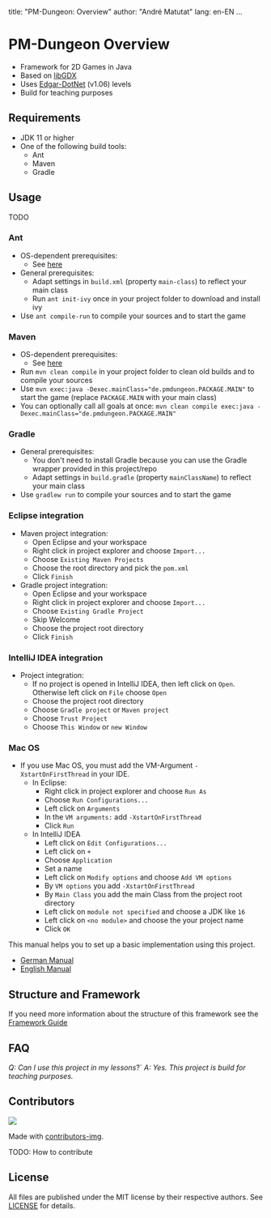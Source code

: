 title: "PM-Dungeon: Overview"
author: "André Matutat"
lang: en-EN
...

# PM-Dungeon Overview

- Framework for 2D Games in Java
- Based on [libGDX](https://libgdx.com/)
- Uses [Edgar-DotNet](https://github.com/OndrejNepozitek/Edgar-DotNet) (v1.06) levels
- Build for teaching purposes



## Requirements

- JDK 11 or higher
- One of the following build tools:
  - Ant
  - Maven
  - Gradle

## Usage

TODO

### Ant
- OS-dependent prerequisites:
  - See [here](https://ant.apache.org/manual/install.html)
- General prerequisites:
  - Adapt settings in `build.xml` (property `main-class`) to reflect your main class
  - Run `ant init-ivy` once in your project folder to download and install ivy
- Use `ant compile-run` to compile your sources and to start the game

### Maven
- OS-dependent prerequisites:
  - See [here](https://maven.apache.org/install.html)
- Run `mvn clean compile` in your project folder to clean old builds and to compile your sources 
- Use `mvn exec:java -Dexec.mainClass="de.pmdungeon.PACKAGE.MAIN"` to start the game (replace `PACKAGE.MAIN` with your main class)
- You can optionally call all goals at once: `mvn clean compile exec:java -Dexec.mainClass="de.pmdungeon.PACKAGE.MAIN"`

### Gradle
- General prerequisites:
  - You don't need to install Gradle because you can use the Gradle wrapper provided in this project/repo
  - Adapt settings in `build.gradle` (property `mainClassName`) to reflect your main class
- Use `gradlew run` to compile your sources and to start the game

### Eclipse integration
- Maven project integration:
  - Open Eclipse and your workspace
  - Right click in project explorer and choose `Import...`
  - Choose `Existing Maven Projects`
  - Choose the root directory and pick the `pom.xml`
  - Click `Finish`
- Gradle project integration:
  - Open Eclipse and your workspace
  - Right click in project explorer and choose `Import...`
  - Choose `Existing Gradle Project`
  - Skip Welcome
  - Choose the project root directory
  - Click `Finish`

### IntelliJ IDEA integration
- Project integration:
	- If no project is opened in IntelliJ IDEA, then left click on `Open`. Otherwise left click on `File` choose `Open`
	- Choose the project root directory
	- Choose `Gradle project` or `Maven project`
	- Choose `Trust Project`
	- Choose `This Window` or `new Window`
	
### Mac OS
- If you use Mac OS, you must add the VM-Argument `-XstartOnFirstThread` in your IDE.
	- In Eclipse:
		- Right click in project explorer and choose `Run As`
		- Choose `Run Configurations...`
		- Left click on `Arguments`
		- In the `VM arguments:` add `-XstartOnFirstThread`
		- Click `Run`
	- In IntelliJ IDEA
		- Left click on `Edit Configurations...`
		- Left click on `+`
		- Choose `Application`
		- Set a name
		- Left click on `Modify options` and choose `Add VM options`
		- By `VM options` you add `-XstartOnFirstThread`
		- By `Main Class` you add the main Class from the project root directory
		- Left click on `module not specified` and choose a JDK like `16`
		- Left click on `<no module>` and choose the your project name
		- Click `OK`

This manual helps you to set up a basic implementation using this project.
- [German Manual](./docs/manual_DE.md)
- [English Manual](./docs/manual_EN.md)


## Structure and Framework

If you need more information about the structure of this framework see the [Framework Guide](./docs/framework_EN.md)

## FAQ
*Q: Can I use this project in my lessons*?`
*A: Yes. This project is build for teaching purposes.*

## Contributors

<a href="https://github.com/AMatutat/pmdungeon/graphs/contributors">
  <img src="https://contrib.rocks/image?repo=AMatutat/pmdungeon" />
</a> <br>

Made with [contributors-img](https://contrib.rocks).


TODO: How to contribute


## License

All files are published under the MIT license by their respective authors. See [LICENSE](./LICENSE.md) for details.
